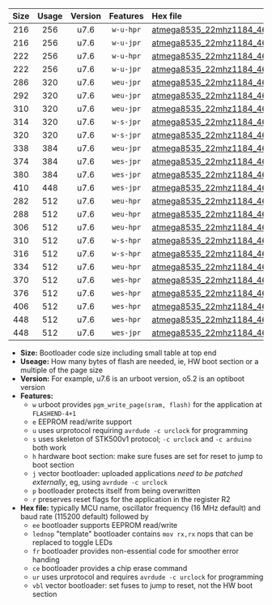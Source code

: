 |Size|Usage|Version|Features|Hex file|
|:-:|:-:|:-:|:-:|:--|
|216|256|u7.6|`w-u-hpr`|[atmega8535_22mhz1184_460800bps_ur.hex](https://raw.githubusercontent.com/stefanrueger/urboot/main/atmega8535_22mhz1184_460800bps_ur.hex)|
|216|256|u7.6|`w-u-jpr`|[atmega8535_22mhz1184_460800bps_ur_vbl.hex](https://raw.githubusercontent.com/stefanrueger/urboot/main/atmega8535_22mhz1184_460800bps_ur_vbl.hex)|
|222|256|u7.6|`w-u-hpr`|[atmega8535_22mhz1184_460800bps_lednop_ur.hex](https://raw.githubusercontent.com/stefanrueger/urboot/main/atmega8535_22mhz1184_460800bps_lednop_ur.hex)|
|222|256|u7.6|`w-u-jpr`|[atmega8535_22mhz1184_460800bps_lednop_ur_vbl.hex](https://raw.githubusercontent.com/stefanrueger/urboot/main/atmega8535_22mhz1184_460800bps_lednop_ur_vbl.hex)|
|286|320|u7.6|`weu-jpr`|[atmega8535_22mhz1184_460800bps_ee_ur_vbl.hex](https://raw.githubusercontent.com/stefanrueger/urboot/main/atmega8535_22mhz1184_460800bps_ee_ur_vbl.hex)|
|292|320|u7.6|`weu-jpr`|[atmega8535_22mhz1184_460800bps_ee_lednop_ur_vbl.hex](https://raw.githubusercontent.com/stefanrueger/urboot/main/atmega8535_22mhz1184_460800bps_ee_lednop_ur_vbl.hex)|
|310|320|u7.6|`weu-jpr`|[atmega8535_22mhz1184_460800bps_ee_lednop_fr_ur_vbl.hex](https://raw.githubusercontent.com/stefanrueger/urboot/main/atmega8535_22mhz1184_460800bps_ee_lednop_fr_ur_vbl.hex)|
|314|320|u7.6|`w-s-jpr`|[atmega8535_22mhz1184_460800bps_vbl.hex](https://raw.githubusercontent.com/stefanrueger/urboot/main/atmega8535_22mhz1184_460800bps_vbl.hex)|
|320|320|u7.6|`w-s-jpr`|[atmega8535_22mhz1184_460800bps_lednop_vbl.hex](https://raw.githubusercontent.com/stefanrueger/urboot/main/atmega8535_22mhz1184_460800bps_lednop_vbl.hex)|
|338|384|u7.6|`weu-jpr`|[atmega8535_22mhz1184_460800bps_ee_lednop_fr_ce_ur_vbl.hex](https://raw.githubusercontent.com/stefanrueger/urboot/main/atmega8535_22mhz1184_460800bps_ee_lednop_fr_ce_ur_vbl.hex)|
|374|384|u7.6|`wes-jpr`|[atmega8535_22mhz1184_460800bps_ee_vbl.hex](https://raw.githubusercontent.com/stefanrueger/urboot/main/atmega8535_22mhz1184_460800bps_ee_vbl.hex)|
|380|384|u7.6|`wes-jpr`|[atmega8535_22mhz1184_460800bps_ee_lednop_vbl.hex](https://raw.githubusercontent.com/stefanrueger/urboot/main/atmega8535_22mhz1184_460800bps_ee_lednop_vbl.hex)|
|410|448|u7.6|`wes-jpr`|[atmega8535_22mhz1184_460800bps_ee_lednop_fr_vbl.hex](https://raw.githubusercontent.com/stefanrueger/urboot/main/atmega8535_22mhz1184_460800bps_ee_lednop_fr_vbl.hex)|
|282|512|u7.6|`weu-hpr`|[atmega8535_22mhz1184_460800bps_ee_ur.hex](https://raw.githubusercontent.com/stefanrueger/urboot/main/atmega8535_22mhz1184_460800bps_ee_ur.hex)|
|288|512|u7.6|`weu-hpr`|[atmega8535_22mhz1184_460800bps_ee_lednop_ur.hex](https://raw.githubusercontent.com/stefanrueger/urboot/main/atmega8535_22mhz1184_460800bps_ee_lednop_ur.hex)|
|306|512|u7.6|`weu-hpr`|[atmega8535_22mhz1184_460800bps_ee_lednop_fr_ur.hex](https://raw.githubusercontent.com/stefanrueger/urboot/main/atmega8535_22mhz1184_460800bps_ee_lednop_fr_ur.hex)|
|310|512|u7.6|`w-s-hpr`|[atmega8535_22mhz1184_460800bps.hex](https://raw.githubusercontent.com/stefanrueger/urboot/main/atmega8535_22mhz1184_460800bps.hex)|
|316|512|u7.6|`w-s-hpr`|[atmega8535_22mhz1184_460800bps_lednop.hex](https://raw.githubusercontent.com/stefanrueger/urboot/main/atmega8535_22mhz1184_460800bps_lednop.hex)|
|334|512|u7.6|`weu-hpr`|[atmega8535_22mhz1184_460800bps_ee_lednop_fr_ce_ur.hex](https://raw.githubusercontent.com/stefanrueger/urboot/main/atmega8535_22mhz1184_460800bps_ee_lednop_fr_ce_ur.hex)|
|370|512|u7.6|`wes-hpr`|[atmega8535_22mhz1184_460800bps_ee.hex](https://raw.githubusercontent.com/stefanrueger/urboot/main/atmega8535_22mhz1184_460800bps_ee.hex)|
|376|512|u7.6|`wes-hpr`|[atmega8535_22mhz1184_460800bps_ee_lednop.hex](https://raw.githubusercontent.com/stefanrueger/urboot/main/atmega8535_22mhz1184_460800bps_ee_lednop.hex)|
|406|512|u7.6|`wes-hpr`|[atmega8535_22mhz1184_460800bps_ee_lednop_fr.hex](https://raw.githubusercontent.com/stefanrueger/urboot/main/atmega8535_22mhz1184_460800bps_ee_lednop_fr.hex)|
|448|512|u7.6|`wes-hpr`|[atmega8535_22mhz1184_460800bps_ee_lednop_fr_ce.hex](https://raw.githubusercontent.com/stefanrueger/urboot/main/atmega8535_22mhz1184_460800bps_ee_lednop_fr_ce.hex)|
|448|512|u7.6|`wes-jpr`|[atmega8535_22mhz1184_460800bps_ee_lednop_fr_ce_vbl.hex](https://raw.githubusercontent.com/stefanrueger/urboot/main/atmega8535_22mhz1184_460800bps_ee_lednop_fr_ce_vbl.hex)|

- **Size:** Bootloader code size including small table at top end
- **Useage:** How many bytes of flash are needed, ie, HW boot section or a multiple of the page size
- **Version:** For example, u7.6 is an urboot version, o5.2 is an optiboot version
- **Features:**
  + `w` urboot provides `pgm_write_page(sram, flash)` for the application at `FLASHEND-4+1`
  + `e` EEPROM read/write support
  + `u` uses urprotocol requiring `avrdude -c urclock` for programming
  + `s` uses skeleton of STK500v1 protocol; `-c urclock` and `-c arduino` both work
  + `h` hardware boot section: make sure fuses are set for reset to jump to boot section
  + `j` vector bootloader: uploaded applications *need to be patched externally*, eg, using `avrdude -c urclock`
  + `p` bootloader protects itself from being overwritten
  + `r` preserves reset flags for the application in the register R2
- **Hex file:** typically MCU name, oscillator frequency (16 MHz default) and baud rate (115200 default) followed by
  + `ee` bootloader supports EEPROM read/write
  + `lednop` "template" bootloader contains `mov rx,rx` nops that can be replaced to toggle LEDs
  + `fr` bootloader provides non-essential code for smoother error handing
  + `ce` bootloader provides a chip erase command
  + `ur` uses urprotocol and requires `avrdude -c urclock` for programming
  + `vbl` vector bootloader: set fuses to jump to reset, not the HW boot section
